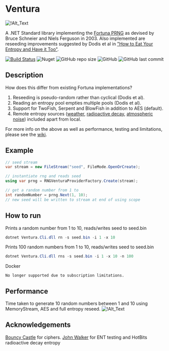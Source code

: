 # Ventura 
![!Alt_Text](https://i.ibb.co/Ks8Dm46/48260901146-64b8dbb557-o.png)

A .NET Standard library implementing the [Fortuna PRNG](https://en.wikipedia.org/wiki/Fortuna_(PRNG)) as devised by Bruce Schneier and Niels Ferguson in 2003. Also implemented are reseeding improvements suggested by Dodis et al in ["How to Eat Your Entropy and Have it Too"](https://eprint.iacr.org/2014/167).

[![Build Status](https://travis-ci.com/nickpts/Ventura.svg?branch=master)](https://travis-ci.com/nickpts/Ventura)
![Nuget](https://img.shields.io/nuget/v/Ventura.svg)
![GitHub repo size](https://img.shields.io/github/repo-size/nickpts/Ventura.svg)
![GitHub](https://img.shields.io/github/license/nickpts/Ventura.svg)
![GitHub last commit](https://img.shields.io/github/last-commit/nickpts/Ventura.svg)

## Description
How does this differ from existing Fortuna implementations?
  1. Reseeding is pseudo-random rather than cyclical (Dodis et al).
  2. Reading an entropy pool empties multiple pools (Dodis et al).
  3. Support for TwoFish, Serpent and BlowFish in addition to AES (default).
  4. Remote entropy sources ([weather](https://rapidapi.com/community/api/open-weather-map), [radioactive decay](https://www.fourmilab.ch/hotbits/), [atmospheric noise](https://www.random.org/bytes/)) included apart from local.
  
For more info on the above as well as performance, testing and limitations, please see the [wiki](https://github.com/nickpts/Ventura/wiki).
  
## Example
```C#
// seed stream
var stream = new FileStream("seed", FileMode.OpenOrCreate);

// instantiate rng and reads seed
using var prng = RNGVenturaProviderFactory.Create(stream);

// get a random number from 1 to 
int randomNumber = prng.Next(1, 10); 
// new seed will be written to stream at end of using scope
```
## How to run
Prints a random number from 1 to 10, reads/writes seed to seed.bin
```powershell
dotnet Ventura.Cli.dll rn -s seed.bin -i 1 -x 10
```
Prints 100 random numbers from 1 to 10, reads/writes seed to seed.bin
```powershell
dotnet Ventura.Cli.dll rns -s seed.bin -i 1 -x 10 -n 100
```
Docker
```docker
No longer supported due to subscription limitations.
```
## Performance
Time taken to generate 10 random numbers between 1 and 10 using MemoryStream, AES and full entropy reseed.
![!Alt_Text](https://i.ibb.co/GtxnSTZ/49843352616-f06ee80d02-o.png)

## Acknowledgements
[Bouncy Castle](https://www.bouncycastle.org/) for ciphers.
[John Walker](https://www.fourmilab.ch/random/) for ENT testing and HotBits radioactive decay entropy
